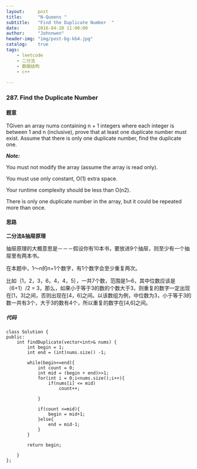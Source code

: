 ```yaml
---
layout:     post
title:      "N-Queens "
subtitle:   "Find the Duplicate Number  "
date:       2016-04-20 11:00:00
author:     "Johnnwen"
header-img: "img/post-bg-kb4.jpg"
catalog:    true
tags:
    - leetcode
    - 二分法
    - 数据结构
    - c++
    
---
```



### 287. Find the Duplicate Number

#### 题意

TGiven an array nums containing n + 1 integers where each integer is between 1 and n (inclusive), prove that at least one duplicate number must exist. Assume that there is only one duplicate number, find the duplicate one.

***Note:***

You must not modify the array (assume the array is read only).

You must use only constant, O(1) extra space.

Your runtime complexity should be less than O(n2).

There is only one duplicate number in the array, but it could be repeated more than once.


#### 思路

**二分法&抽屉原理**

抽屉原理的大概意思是－－－假设你有10本书，要放进9个抽屉，则至少有一个抽屉里有两本书。

在本题中，1～n的n+1个数字，有1个数字会至少重复两次。

比如｛1，2，3，6，4，4，5｝，一共7个数，范围是1~6，其中位数应该是（6+1）/2 = 3，那么，如果小于等于3的数的个数大于3，则重复的数字一定出现在[1，3]之间，否则出现在[4，6]之间。以该数组为例，中位数为3，小于等于3的数一共有3个，大于3的数有4个，所以重复的数字在[4,6]之间。

##### 代码

```
class Solution {
public:
    int findDuplicate(vector<int>& nums) {
        int begin = 1;
        int end = (int)nums.size() -1;
        
        while(begin<=end){
            int count = 0;
            int mid = (begin + end)>>1;
            for(int i = 0;i<nums.size();i++){
                if(nums[i] <= mid)
                    count++;
                
            }
            
            if(count <=mid){
                begin = mid+1;
            }else{
                end = mid-1;
            }
        }
        
        return begin;
        
    }
};
```

